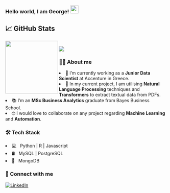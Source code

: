 ### Hello world, I am George! <img src="https://raw.githubusercontent.com/MartinHeinz/MartinHeinz/master/wave.gif" width="25">



## 📈 GitHub Stats
<div>
  <img height="165" align="left" src="https://github-readme-stats.vercel.app/api?username=g-stavrakis&show_icons=true&theme=graywhite" />
  <br>
  <img src="https://github-readme-stats.vercel.app/api/top-langs/?username=g-stavrakis&layout=compact&show_icons=true&theme=graywhite" />
</div>

<div>
  <h3> 🧑‍💻 About me</h3>
  <li> 🔭 I’m currently working as a <b>Junior Data Scientist</b> at Accenture in Greece.
  <li> 🚀 In my current project, I am utilising <b>Natural Language Processing</b> techniques and <b>Transformers</b> to extract textual data from PDFs.
  <li> 📚 I’m an <b>MSc Business Analytics</b> graduate from Bayes Business School.
  <li> 🤓 I would love to collaborate on any project regarding <b>Machine Learning</b> and <b>Automation</b>.
  <h3> 🛠 Tech Stack </h3>
  <li> 💻 &nbsp; Python | R | Javascript
  <li> 🛢 &nbsp; MySQL | PostgreSQL 
  <li> 🐘 &nbsp; MongoDB</td>
</div>

<h3> 🤝 Connect with me </h3>

[![LinkedIn](https://img.shields.io/badge/LinkedIn-%230077B5.svg?style=for-the-badge&logo=linkedin&logoColor=white)](https://www.linkedin.com/in/george-stavrakis/)



<!--
<table >
 <tr>
    <td><h3> 🧑‍💻 About me</h3></td>
    <td><h3> 🛠 Tech Stack </h3></td>
 </tr>
 <tr>
    <td>
    <li> 🔭 I’m currently learning Data Science with <b>Python</b>, <b>R</b>, <b>MongoDB</b>, <b>PostgreSQL</b>.
    <li> 📚 I’m studing a <b>MSc Business Analytics</b> at Bayes Bussines School.
    <li> 🤓 I would love to collaborate on any project regarding <b>Machine Learning</b> and <b>Automation</b>.
   </td>
    <td>
        <li> 💻 &nbsp; Python | R
        <li> 🛢 &nbsp; MySQL | PostgreSQL 
        <li> 🐘 &nbsp; MongoDB</td>
    </td>
 </tr>
</table>
-->


<!--
**g-stavrakis/g-stavrakis** is a ✨ _special_ ✨ repository because its `README.md` (this file) appears on your GitHub profile.

Here are some ideas to get you started:

- 🔭 I’m currently working on ...
- 🌱 I’m currently learning Data Science with
- 👯 I’m looking to collaborate on ...
- 🤔 I’m looking for help with ...
- 💬 Ask me about ...
- 📫 How to reach me: ...
- 😄 Pronouns: ...
- ⚡ Fun fact: ...

<h3> 🛠 Tech Stack</h3> 

- 💻 &nbsp; Python | R
- 🛢 &nbsp; MySQL | PostgreSQL 
- 🐘 &nbsp; MongoDB

-->
